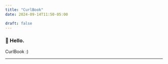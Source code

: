 ```yaml
---
title: "CurlBook"
date: 2024-09-14T11:50-05:00

draft: false
---
```

### 👋 Hello.

CurlBook :)

---
